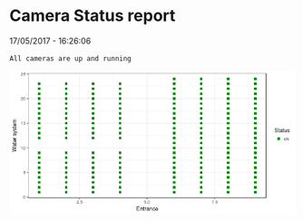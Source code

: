 Camera Status report
================
17/05/2017 - 16:26:06

    All cameras are up and running

![](camreport_files/figure-markdown_github/unnamed-chunk-2-1.png)
